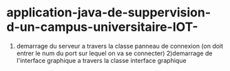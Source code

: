 # application-java-de-suppervision-d-un-campus-universitaire-IOT-
1) demarrage du serveur a travers la classe panneau de connexion (on doit entrer le num du port sur lequel on va se connecter)
2)demarrage de l'interface graphique a travers  la classe interface graphique
